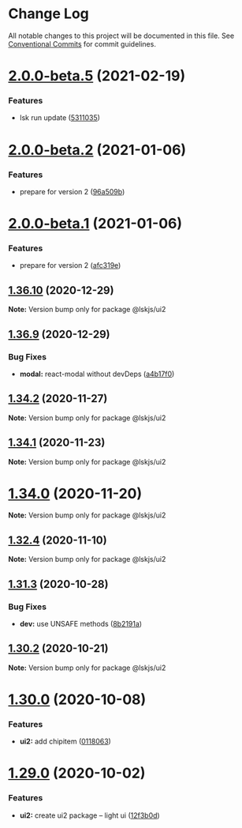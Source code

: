 # Change Log

All notable changes to this project will be documented in this file.
See [Conventional Commits](https://conventionalcommits.org) for commit guidelines.

# [2.0.0-beta.5](https://github.com/lskjs/ux/tree/master/packages/ui2/compare/v2.0.0-beta.4...v2.0.0-beta.5) (2021-02-19)


### Features

* lsk run update ([5311035](https://github.com/lskjs/ux/tree/master/packages/ui2/commit/5311035a4a997dba9a2c4c5f10b9e46991756118))





# [2.0.0-beta.2](https://github.com/lskjs/ux/tree/master/packages/ui2/compare/v2.0.0-beta.1...v2.0.0-beta.2) (2021-01-06)


### Features

* prepare for version 2 ([96a509b](https://github.com/lskjs/ux/tree/master/packages/ui2/commit/96a509ba00518803fe27868f19d329561aeaa650))





# [2.0.0-beta.1](https://github.com/lskjs/ux/tree/master/packages/ui2/compare/v1.36.10...v2.0.0-beta.1) (2021-01-06)


### Features

* prepare for version 2 ([afc319e](https://github.com/lskjs/ux/tree/master/packages/ui2/commit/afc319ec7bb9f1d4236ad02e951f295f6d79a3e9))





## [1.36.10](https://github.com/lskjs/ux/tree/master/packages/ui2/compare/v1.36.9...v1.36.10) (2020-12-29)

**Note:** Version bump only for package @lskjs/ui2





## [1.36.9](https://github.com/lskjs/ux/tree/master/packages/ui2/compare/v1.36.8...v1.36.9) (2020-12-29)


### Bug Fixes

* **modal:** react-modal without devDeps ([a4b17f0](https://github.com/lskjs/ux/tree/master/packages/ui2/commit/a4b17f0cb05dcf86a873f05a36a18b0a65d1e273))





## [1.34.2](https://github.com/lskjs/ux/tree/master/packages/ui2/compare/v1.34.1...v1.34.2) (2020-11-27)

**Note:** Version bump only for package @lskjs/ui2





## [1.34.1](https://github.com/lskjs/ux/tree/master/packages/ui2/compare/v1.34.0...v1.34.1) (2020-11-23)

**Note:** Version bump only for package @lskjs/ui2





# [1.34.0](https://github.com/lskjs/ux/tree/master/packages/ui2/compare/v1.33.0...v1.34.0) (2020-11-20)

**Note:** Version bump only for package @lskjs/ui2





## [1.32.4](https://github.com/lskjs/ux/tree/master/packages/ui2/compare/v1.32.3...v1.32.4) (2020-11-10)

**Note:** Version bump only for package @lskjs/ui2





## [1.31.3](https://github.com/lskjs/ux/tree/master/packages/ui2/compare/v1.31.2...v1.31.3) (2020-10-28)


### Bug Fixes

* **dev:** use UNSAFE methods ([8b2191a](https://github.com/lskjs/ux/tree/master/packages/ui2/commit/8b2191ad46ecc83092cf08764e01c2bc271bdd6d))





## [1.30.2](https://github.com/lskjs/ux/tree/master/packages/ui2/compare/v1.30.1...v1.30.2) (2020-10-21)

**Note:** Version bump only for package @lskjs/ui2





# [1.30.0](https://github.com/lskjs/ux/tree/master/packages/ui2/compare/v1.29.0...v1.30.0) (2020-10-08)


### Features

* **ui2:** add chipitem ([0118063](https://github.com/lskjs/ux/tree/master/packages/ui2/commit/01180632c02e039693a30b84afcd21aba31b7965))





# [1.29.0](https://github.com/lskjs/ux/tree/master/packages/ui2/compare/v1.28.0...v1.29.0) (2020-10-02)


### Features

* **ui2:** create ui2 package – light ui ([12f3b0d](https://github.com/lskjs/ux/tree/master/packages/ui2/commit/12f3b0d40f0a73afcb805f5aee99941b29636ade))
